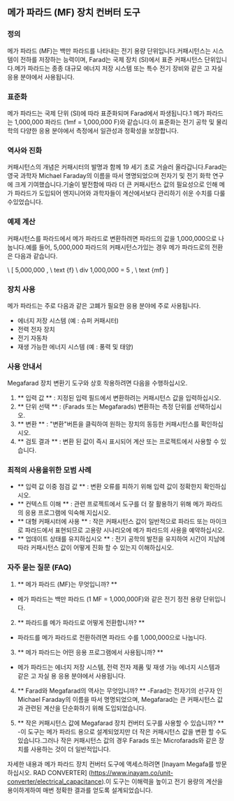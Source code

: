 ## 메가 파라드 (MF) 장치 컨버터 도구

### 정의
메가 파라드 (MF)는 백만 파라드를 나타내는 전기 용량 단위입니다.커패시턴스는 시스템이 전하를 저장하는 능력이며, Farad는 국제 장치 (SI)에서 표준 커패시턴스 단위입니다.메가 파라드는 종종 대규모 에너지 저장 시스템 또는 특수 전기 장비와 같은 고 자실 응용 분야에서 사용됩니다.

### 표준화
메가 파라드는 국제 단위 (SI)에 따라 표준화되며 Farad에서 파생됩니다.1 메가 파라드는 1,000,000 파라드 (1mf = 1,000,000 F)와 같습니다.이 표준화는 전기 공학 및 물리학의 다양한 응용 분야에서 측정에서 일관성과 정확성을 보장합니다.

### 역사와 진화
커패시턴스의 개념은 커패시터의 발명과 함께 19 세기 초로 거슬러 올라갑니다.Farad는 영국 과학자 Michael Faraday의 이름을 따서 명명되었으며 전자기 및 전기 화학 연구에 크게 기여했습니다.기술이 발전함에 따라 더 큰 커패시턴스 값의 필요성으로 인해 메가 파라드가 도입되어 엔지니어와 과학자들이 계산에서보다 관리하기 쉬운 수치를 다룰 수있었습니다.

### 예제 계산
커패시턴스를 파라드에서 메가 파라드로 변환하려면 파라드의 값을 1,000,000으로 나눕니다.예를 들어, 5,000,000 파라드의 커패시턴스가있는 경우 메가 파라드로의 전환은 다음과 같습니다.

\ [
5,000,000 \, \ text {f} \ div 1,000,000 = 5 \, \ text {mf}
\]

### 장치 사용
메가 파라드는 주로 다음과 같은 고폐가 필요한 응용 분야에 주로 사용됩니다.
- 에너지 저장 시스템 (예 : 슈퍼 커패시터)
- 전력 전자 장치
- 전기 자동차
- 재생 가능한 에너지 시스템 (예 : 풍력 및 태양)

### 사용 안내서
Megafarad 장치 변환기 도구와 상호 작용하려면 다음을 수행하십시오.
1. ** 입력 값 ** : 지정된 입력 필드에서 변환하려는 커패시턴스 값을 입력하십시오.
2. ** 단위 선택 ** : (Farads 또는 Megafarads) 변환하는 측정 단위를 선택하십시오.
3. ** 변환 ** : "변환"버튼을 클릭하여 원하는 장치의 동등한 커패시턴스를 확인하십시오.
4. ** 검토 결과 ** : 변환 된 값이 즉시 표시되어 계산 또는 프로젝트에서 사용할 수 있습니다.

### 최적의 사용을위한 모범 사례
- ** 입력 값 이중 점검 값 ** : 변환 오류를 피하기 위해 입력 값이 정확한지 확인하십시오.
- ** 컨텍스트 이해 ** : 관련 프로젝트에서 도구를 더 잘 활용하기 위해 메가 파라드의 응용 프로그램에 익숙해 지십시오.
- ** 대형 커패시터에 사용 ** : 작은 커패시턴스 값이 일반적으로 파라드 또는 마이크로 파라드에서 표현되므로 고용량 시나리오에 메가 파라드의 사용을 예약하십시오.
- ** 업데이트 상태를 유지하십시오 ** : 전기 공학의 발전을 유지하여 시간이 지남에 따라 커패시턴스 값이 어떻게 진화 할 수 있는지 이해하십시오.

### 자주 묻는 질문 (FAQ)

1. ** 메가 파라드 (MF)는 무엇입니까? **
- 메가 파라드는 백만 파라드 (1 MF = 1,000,000F)와 같은 전기 정전 용량 단위입니다.

2. ** 파라드를 메가 파라드로 어떻게 전환합니까? **
- 파라드를 메가 파라드로 전환하려면 파라드 수를 1,000,000으로 나눕니다.

3. ** 메가 파라드는 어떤 응용 프로그램에서 사용됩니까? **
- 메가 파라드는 에너지 저장 시스템, 전력 전자 제품 및 재생 가능 에너지 시스템과 같은 고 자실 용 응용 분야에서 사용됩니다.

4. ** Farad와 Megafarad의 역사는 무엇입니까? **
-Farad는 전자기의 선구자 인 Michael Faraday의 이름을 따서 명명되었으며, Megafarad는 큰 커패시턴스 값과 관련된 계산을 단순화하기 위해 도입되었습니다.

5. ** 작은 커패시턴스 값에 Megafarad 장치 컨버터 도구를 사용할 수 있습니까? **
-이 도구는 메가 파라드 용으로 설계되었지만 더 작은 커패시턴스 값을 변환 할 수도 있습니다.그러나 작은 커패시턴스 값의 경우 Farads 또는 Microfarads와 같은 장치를 사용하는 것이 더 일반적입니다.

자세한 내용과 메가 파라드 장치 컨버터 도구에 액세스하려면 [Inayam Megafa를 방문하십시오. RAD CONVERTER] (https://www.inayam.co/unit-converter/electrical_capacitance).이 도구는 이해력을 높이고 전기 용량의 계산을 용이하게하여 매번 정확한 결과를 얻도록 설계되었습니다.